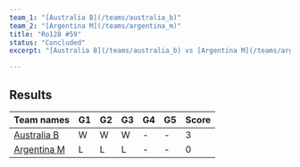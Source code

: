 ```yaml
---
team_1: "[Australia B](/teams/australia_b)"
team_2: "[Argentina M](/teams/argentina_m)"
title: "Ro128 #59"
status: "Concluded"
excerpt: "[Australia B](/teams/australia_b) vs [Argentina M](/teams/argentina_m)"

---
```

## Results

| Team names | G1 | G2 | G3 | G4 | G5 | Score |
| -- | -- | -- | -- | -- | -- | -- |
| [Australia B](/teams/australia_b) | W | W | W | - | - | 3 |
| [Argentina M](/teams/argentina_m) | L | L | L | - | - | 0 |
